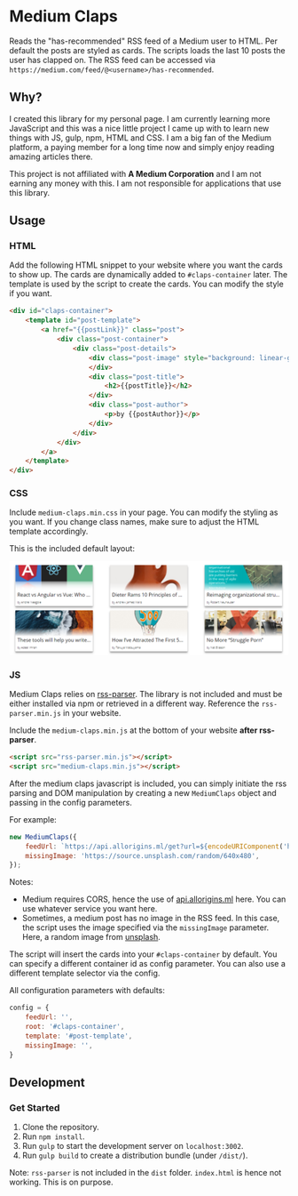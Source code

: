 # Medium Claps

Reads the "has-recommended" RSS feed of a Medium user to HTML. Per default the posts are styled as cards. The scripts loads the last 10 posts the user has clapped on.
The RSS feed can be accessed via `https://medium.com/feed/@<username>/has-recommended`.

## Why?

I created this library for my personal page. I am currently learning more JavaScript and this was a nice little project I came up with to learn new things with JS, gulp, npm, HTML and CSS. I am a big fan of the Medium platform, a paying member for a long time now and simply enjoy reading amazing articles there.

This project is not affiliated with **A Medium Corporation** and I am not earning any money with this. I am not responsible for applications that use this library.

## Usage

### HTML

Add the following HTML snippet to your website where you want the cards to show up. The cards are dynamically added to `#claps-container` later.
The template is used by the script to create the cards. You can modify the style if you want.

```html
<div id="claps-container">
    <template id="post-template">
        <a href="{{postLink}}" class="post">
            <div class="post-container">
                <div class="post-details">
                    <div class="post-image" style="background: linear-gradient(transparent, transparent, transparent, #fff), url({{postImage}}) no-repeat center/cover;">
                    </div>
                    <div class="post-title">
                        <h2>{{postTitle}}</h2>
                    </div>
                    <div class="post-author">
                        <p>by {{postAuthor}}</p>
                    </div>
                </div>
            </div>
        </a>
    </template>
</div>
```

### CSS

Include `medium-claps.min.css` in your page. You can modify the styling as you want. If you change class names, make sure to adjust the HTML template accordingly.

This is the included default layout:

![Default Layout](./default-layout.png)

### JS

Medium Claps relies on [rss-parser](https://www.npmjs.com/package/rss-parser). The library is not included and must be either installed via npm or retrieved in a different way. Reference the `rss-parser.min.js` in your website.

Include the `medium-claps.min.js` at the bottom of your website **after rss-parser**.

```html
<script src="rss-parser.min.js"></script>
<script src="medium-claps.min.js"></script>
```

After the medium claps javascript is included, you can simply initiate the rss parsing and DOM manipulation by creating a new `MediumClaps` object and passing in the config parameters.

For example:

```js
new MediumClaps({
    feedUrl: `https://api.allorigins.ml/get?url=${encodeURIComponent('https://medium.com/feed/@stephannielsen/has-recommended')}`,
    missingImage: 'https://source.unsplash.com/random/640x480',
});
```

Notes:

* Medium requires CORS, hence the use of [api.allorigins.ml](https://multiverso.me/AllOrigins/) here. You can use whatever service you want here.
* Sometimes, a medium post has no image in the RSS feed. In this case, the script uses the image specified via the `missingImage` parameter. Here, a random image from [unsplash](https://unsplash.com).

The script will insert the cards into your `#claps-container` by default. You can specify a different container id as config parameter. You can also use a different template selector via the config.

All configuration parameters with defaults:

```js
config = {
    feedUrl: '',
    root: '#claps-container',
    template: '#post-template',
    missingImage: '',
}
```

## Development

### Get Started

1. Clone the repository.
2. Run `npm install`.
3. Run `gulp` to start the development server on `localhost:3002`.
4. Run `gulp build` to create a distribution bundle (under `/dist/`).

Note: `rss-parser` is not included in the `dist` folder. `index.html` is hence not working. This is on purpose.